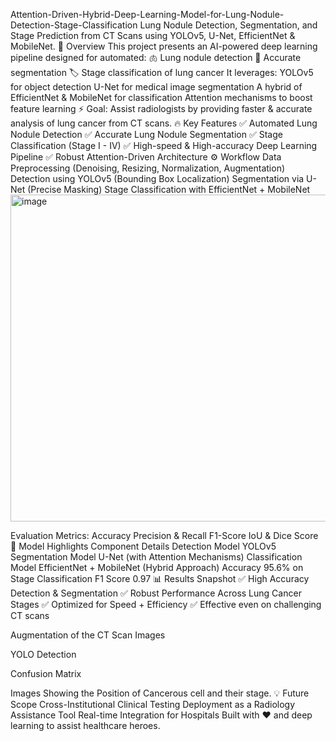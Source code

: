 Attention-Driven-Hybrid-Deep-Learning-Model-for-Lung-Nodule-Detection-Stage-Classification
Lung Nodule Detection, Segmentation, and Stage Prediction from CT Scans using YOLOv5, U-Net, EfficientNet & MobileNet.
📌 Overview This project presents an AI-powered deep learning pipeline designed for automated:
🫁 Lung nodule detection
🎯 Accurate segmentation
🏷️ Stage classification of lung cancer
It leverages:
YOLOv5 for object detection
U-Net for medical image segmentation
A hybrid of EfficientNet & MobileNet for classification
Attention mechanisms to boost feature learning
⚡ Goal: Assist radiologists by providing faster & accurate analysis of lung cancer from CT scans.
🔥 Key Features ✅ Automated Lung Nodule Detection
✅ Accurate Lung Nodule Segmentation
✅ Stage Classification (Stage I - IV)
✅ High-speed & High-accuracy Deep Learning Pipeline
✅ Robust Attention-Driven Architecture
⚙️ Workflow Data Preprocessing (Denoising, Resizing, Normalization, Augmentation)
Detection using YOLOv5 (Bounding Box Localization)
Segmentation via U-Net (Precise Masking)
Stage Classification with EfficientNet + MobileNet  
<img width="940" height="523" alt="image" src="https://github.com/user-attachments/assets/128a1941-fde6-45a0-83f1-9aff1c3f41e6" />

Evaluation Metrics:
Accuracy
Precision & Recall
F1-Score
IoU & Dice Score
🎯 Model Highlights Component Details Detection Model YOLOv5 Segmentation Model U-Net (with Attention Mechanisms) Classification Model EfficientNet + MobileNet (Hybrid Approach) Accuracy 95.6% on Stage Classification F1 Score 0.97
📊 Results Snapshot ✅ High Accuracy Detection & Segmentation
✅ Robust Performance Across Lung Cancer Stages
✅ Optimized for Speed + Efficiency
✅ Effective even on challenging CT scans
 
Augmentation of the CT Scan Images
 
YOLO Detection
 
Confusion Matrix
   
Images Showing the Position of Cancerous cell and their stage.
💡 Future Scope Cross-Institutional Clinical Testing
Deployment as a Radiology Assistance Tool
Real-time Integration for Hospitals
Built with ❤️ and deep learning to assist healthcare heroes.
